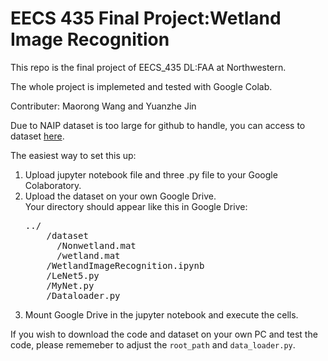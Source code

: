 # EECS 435 Final Project:Wetland Image Recognition

This repo is the final project of EECS_435 DL:FAA at Northwestern.

The whole project is implemeted and tested with Google Colab.

Contributer: Maorong Wang and Yuanzhe Jin

Due to NAIP dataset is too large for github to handle, you can access to dataset [here](https://drive.google.com/open?id=1rzYHHWeeFoArQtmOFaYIB29Gzpo4qUjO).

The easiest way to set this up:

1.  Upload jupyter notebook file and three .py file to your Google Colaboratory.
2.  Upload the dataset on your own Google Drive.  
    Your directory should appear like this in Google Drive:
    <pre>
    ../  
        /dataset  
          /Nonwetland.mat  
          /wetland.mat  
        /WetlandImageRecognition.ipynb  
        /LeNet5.py  
        /MyNet.py  
        /Dataloader.py  
    </pre>
3.  Mount Google Drive in the jupyter notebook and execute the cells.

If you wish to download the code and dataset on your own PC and test the code, please rememeber to adjust the `root_path` and `data_loader.py`.

